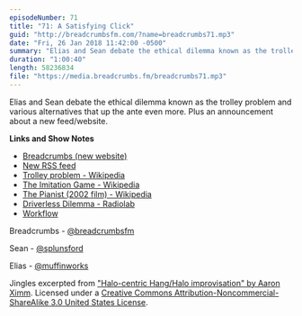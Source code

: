 ```yaml
---
episodeNumber: 71
title: "71: A Satisfying Click"
guid: "http://breadcrumbsfm.com/?name=breadcrumbs71.mp3"
date: "Fri, 26 Jan 2018 11:42:00 -0500"
summary: "Elias and Sean debate the ethical dilemma known as the trolley problem and various alternatives that up the ante even more. Plus an announcement about a new feed/website."
duration: "1:00:40"
length: 58236834
file: "https://media.breadcrumbs.fm/breadcrumbs71.mp3"
---
```

Elias and Sean debate the ethical dilemma known as the trolley problem and various alternatives that up the ante even more. Plus an announcement about a new feed/website.

**Links and Show Notes**
- [Breadcrumbs (new website)](http://breadcrumbsfm.com/)
- [New RSS feed](http://breadcrumbsfm.com/feed.xml)
- [Trolley problem - Wikipedia](https://en.wikipedia.org/wiki/Trolley_problem)
- [The Imitation Game - Wikipedia](https://en.wikipedia.org/wiki/The_Imitation_Game)
- [The Pianist (2002 film) - Wikipedia](https://en.wikipedia.org/wiki/The_Pianist_%282002_film%29)
- [Driverless Dilemma - Radiolab](http://www.radiolab.org/story/driverless-dilemma/)
- [Workflow](https://itunes.apple.com/us/app/workflow/id915249334?mt=8&uo=4)

Breadcrumbs - [@breadcrumbsfm](https://twitter.com/breadcrumbsfm)

Sean - [@splunsford](https://twitter.com/splunsford)

Elias - [@muffinworks](https://twitter.com/muffinworks)

Jingles excerpted from ["Halo-centric Hang/Halo improvisation" by Aaron Ximm](http://freemusicarchive.org/music/aaron_ximm/handpans_and_the_hang/). Licensed under a [Creative Commons Attribution-Noncommercial-ShareAlike 3.0 United States License](http://creativecommons.org/licenses/by-nc-sa/3.0/us/).